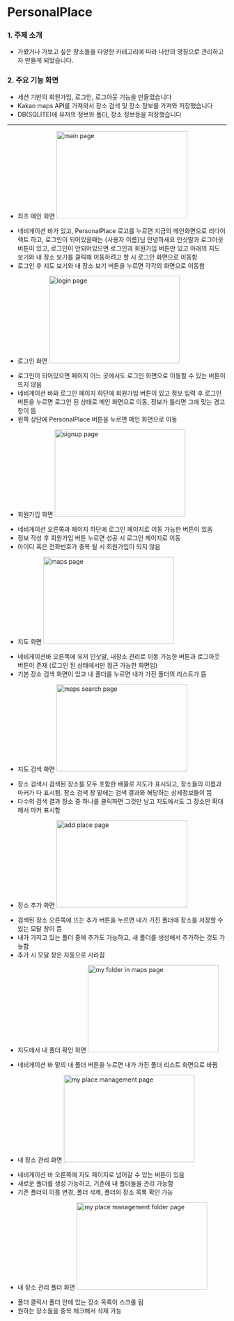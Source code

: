 # PersonalPlace

### 1. 주제 소개
- 가봤거나 가보고 싶은 장소들을 다양한 카테고리에 따라 나만의 명칭으로 관리하고자 만들게 되었습니다. 

### 2. 주요 기능 화면
- 세션 기반의 회원가입, 로그인, 로그아웃 기능을 만들었습니다
- Kakao maps API를 가져와서 장소 검색 및 장소 정보를 가져와 저장했습니다
- DB(SQLITE)에 유저의 정보와 폴더, 장소 정보등을 저장했습니다

<hr/>

* 최초 메인 화면
<img src="C:\Users\binfo\OneDrive\바탕 화면\ppvenv 자료/메인 화면.png" width="300px" height="200px" alt="main page"></img><br/>
- 네비게이션 바가 있고, PersonalPlace 로고를 누르면 지금의 메인화면으로 리다이렉트 하고, 로그인이 되어있을때는 {사용자 이름}님 안녕하세요 인삿말과 로그아웃 버튼이 있고, 로그인이 안되어있으면 로그인과 회원가입 버튼만 있고 아래의 지도 보기와 내 장소 보기를 클릭해 이동하려고 할 시 로그인 화면으로 이동함
- 로그인 후 지도 보기와 내 장소 보기 버튼을 누르면 각각의 화면으로 이동함


* 로그인 화면
<img src="C:\Users\binfo\OneDrive\바탕 화면\ppvenv 자료/로그인 화면.png" width="300px" height="200px" alt="login page"></img><br/>
- 로그인이 되어있으면 페이지 어느 곳에서도 로그인 화면으로 이동할 수 있는 버튼이 뜨지 않음
- 네비게이션 바와 로그인 페이지 하단에 회원가입 버튼이 있고 정보 입력 후 로그인 버튼을 누르면 로그인 된 상태로 메인 화면으로 이동, 정보가 틀리면 그에 맞는 경고 창이 뜸
- 왼쪽 상단에 PersonalPlace 버튼을 누르면 메인 화면으로 이동


* 회원가입 화면
<img src="C:\Users\binfo\OneDrive\바탕 화면\ppvenv 자료/회원가입 화면.png" width="300px" height="200px" alt="signup page"></img><br/>
- 네비게이션 오른쪾과 페이지 하단에 로그인 페이지로 이동 가능한 버튼이 있음
- 정보 작성 후 회원가입 버튼 누르면 성공 시 로그인 페이지로 이동
- 아이디 혹은 전화번호가 중복 될 시 회원가입이 되지 않음


* 지도 화면
<img src="C:\Users\binfo\OneDrive\바탕 화면\ppvenv 자료/지도 화면.png" width="300px" height="200px" alt="maps page"></img><br/>
- 네비게이션바 오른쪽에 유저 인삿말, 내장소 관리로 이동 가능한 버튼과 로그아웃 버튼이 존재 (로그인 된 상태에서만 접근 가능한 화면임)
- 기본 장소 검색 화면이 있고 내 폴더를 누르면 내가 가진 폴더의 리스트가 뜸


* 지도 검색 화면
<img src="C:\Users\binfo\OneDrive\바탕 화면\ppvenv 자료/검색 화면.png" width="300px" height="200px" alt="maps search page"></img><br/>
- 장소 검색시 검색된 장소를 모두 포함한 배율로 지도가 표시되고, 장소들의 이름과 마커가 다 표시됨. 장소 검색 창 밑에는 검색 결과와 해당하는 상세정보들이 뜸
- 다수의 검색 결과 장소 중 하나를 클릭하면 그것만 남고 지도에서도 그 장소만 확대해서 마커 표시함


* 장소 추가 화면
<img src="C:\Users\binfo\OneDrive\바탕 화면\ppvenv 자료/장소 추가 화면.png" width="300px" height="200px" alt="add place page"></img><br/>
- 검색된 장소 오른쪽에 뜨는 추가 버튼을 누르면 내가 가진 폴더에 장소를 저장할 수 있는 모달 창이 뜸
- 내가 가지고 있는 폴더 중에 추가도 가능하고, 새 폴더를 생성해서 추가하는 것도 가능함
- 추가 시 모달 창은 자동으로 사라짐


* 지도에서 내 폴더 확인 화면
<img src="C:\Users\binfo\OneDrive\바탕 화면\ppvenv 자료/지도 화면에서 내폴더 확인.png" width="300px" height="200px" alt="my folder in maps page"></img><br/>
- 네비게이션 바 밑의 내 폴더 버튼을 누르면 내가 가진 폴더 리스트 화면으로 바뀜


* 내 장소 관리 화면
<img src="C:\Users\binfo\OneDrive\바탕 화면\ppvenv 자료/내 장소 관리 화면.png" width="300px" height="200px" alt="my place management page"></img><br/>
- 네비게이션 바 오른쪽에 지도 페이지로 넘어갈 수 있는 버튼이 있음
- 새로운 폴더를 생성 가능하고, 기존에 내 폴더들을 관리 가능함
- 기존 폴더의 이름 변경, 폴더 삭제, 폴더의 장소 목록 확인 가능


* 내 장소 관리 폴더 화면
<img src="C:\Users\binfo\OneDrive\바탕 화면\ppvenv 자료/내 장소 관리 세부 화면.png" width="300px" height="200px" alt="my place management folder page"></img><br/>
- 폴더 클릭시 폴더 안에 있는 장소 목록이 스크롤 됨
- 원하는 장소들을 중복 체크해서 삭제 가능

